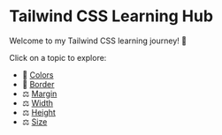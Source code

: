 # Tailwind CSS Learning Hub

Welcome to my Tailwind CSS learning journey! 🚀

Click on a topic to explore:

- 📏 [Colors](Docs/Colors.md)
- 📐 [Border](Docs/Border.md)
- ⚖️ [Margin](Docs/Margin.md)
- ⚖️ [Width](Docs/Width.md)
- ⚖️ [Height](Docs/Height.md)
- ⚖️ [Size](Docs/Size.md)
